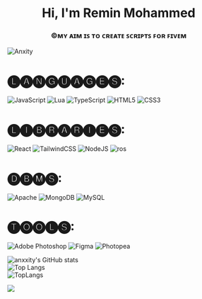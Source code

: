 <h1 align="center">Hi, I'm Remin Mohammed</h1>

<h3 align="center">©ᴍʏ ᴀɪᴍ ɪꜱ ᴛᴏ ᴄʀᴇᴀᴛᴇ  ꜱᴄʀɪᴘᴛꜱ ꜰᴏʀ ꜰɪᴠᴇᴍ</h3>

<p align="left"> <img src="https://komarev.com/ghpvc/?username=Anxxity&label=Profile%20views&color=0e75b6&style=flat" alt="Anxity" /> </p>

# 🅛🅐🅝🅖🅤🅐🅖🅔🅢:

![JavaScript](https://img.shields.io/badge/javascript-%23323330.svg?style=for-the-badge&logo=javascript&logoColor=%23F7DF1E) ![Lua](https://img.shields.io/badge/lua-%232C2D72.svg?style=for-the-badge&logo=lua&logoColor=white) ![TypeScript](https://img.shields.io/badge/typescript-%23007ACC.svg?style=for-the-badge&logo=typescript&logoColor=white) ![HTML5](https://img.shields.io/badge/html5-%23E34F26.svg?style=for-the-badge&logo=html5&logoColor=white) ![CSS3](https://img.shields.io/badge/css3-%231572B6.svg?style=for-the-badge&logo=css3&logoColor=white)

# 🅛🅘🅑🅡🅐🅡🅘🅔🅢:

![React](https://img.shields.io/badge/react-%2320232a.svg?style=for-the-badge&logo=react&logoColor=%2361DAFB) 
![TailwindCSS](https://img.shields.io/badge/tailwindcss-%2338B2AC.svg?style=for-the-badge&logo=tailwind-css&logoColor=white) 
![NodeJS](https://img.shields.io/badge/node.js-6DA55F?style=for-the-badge&logo=node.js&logoColor=white)
![ros](https://img.shields.io/badge/ROS-28324a?style=for-the-badge&logo=ros&logoColor=white)

# 🅓🅑🅜🅢:

![Apache](https://img.shields.io/badge/apache-%23D42029.svg?style=for-the-badge&logo=apache&logoColor=white) 
![MongoDB](https://img.shields.io/badge/MongoDB-%234ea94b.svg?style=for-the-badge&logo=mongodb&logoColor=white) 
![MySQL](https://img.shields.io/badge/mysql-4479A1.svg?style=for-the-badge&logo=mysql&logoColor=white)


# 🅣🅞🅞🅛🅢:

![Adobe Photoshop](https://img.shields.io/badge/adobe%20photoshop-%2331A8FF.svg?style=for-the-badge&logo=adobe%20photoshop&logoColor=white) 
![Figma](https://img.shields.io/badge/figma-%23F24E1E.svg?style=for-the-badge&logo=figma&logoColor=white)
![Photopea](https://img.shields.io/badge/photopea-18a497.svg?style=for-the-badge&logo=photopea&logoColor=white)

 ![anxxity's GitHub stats](https://github-readme-stats-two-nu-34.vercel.app/api?username=Anxxity&show_icons=true&theme=date_night&hide_rank=true)
 <br>
 ![Top Langs](https://github-readme-stats-two-nu-34.vercel.app/api/top-langs/?username=Anxxity&theme=date_night)
<br>
![TopLangs](https://github-readme-stats.vercel.app/api/top-langs/?username=anuraghazra)


[<img src="https://custom-icon-badges.demolab.com/badge/Contact%20Me-red?style=for-the-badge&logo=video&logoColor=white"/>](https://linktr.ee/reminmohammed)
